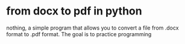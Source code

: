 # from docx to pdf in python

nothing, a simple program that allows you to convert a file from .docx format to .pdf format. The goal is to practice programming
